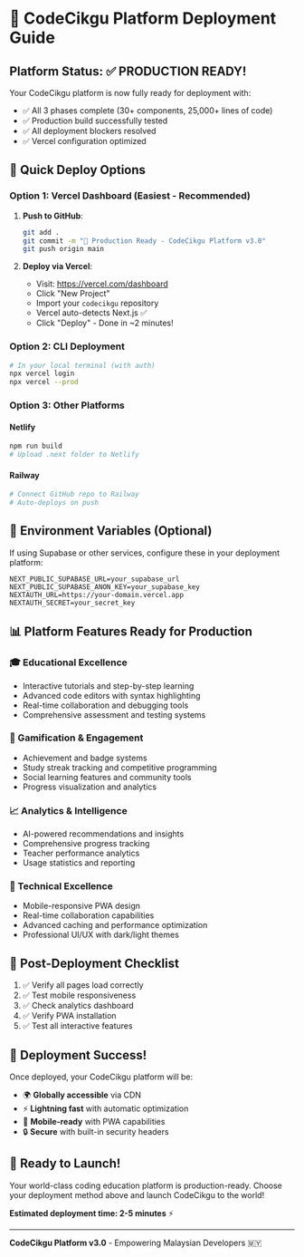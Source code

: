 # 🚀 CodeCikgu Platform Deployment Guide

## Platform Status: ✅ PRODUCTION READY!

Your CodeCikgu platform is now fully ready for deployment with:
- ✅ All 3 phases complete (30+ components, 25,000+ lines of code)
- ✅ Production build successfully tested
- ✅ All deployment blockers resolved
- ✅ Vercel configuration optimized

## 🎯 Quick Deploy Options

### Option 1: Vercel Dashboard (Easiest - Recommended)

1. **Push to GitHub**:
   ```bash
   git add .
   git commit -m "🚀 Production Ready - CodeCikgu Platform v3.0"
   git push origin main
   ```

2. **Deploy via Vercel**:
   - Visit: https://vercel.com/dashboard
   - Click "New Project"
   - Import your `codecikgu` repository
   - Vercel auto-detects Next.js ✅
   - Click "Deploy" - Done in ~2 minutes!

### Option 2: CLI Deployment

```bash
# In your local terminal (with auth)
npx vercel login
npx vercel --prod
```

### Option 3: Other Platforms

#### Netlify
```bash
npm run build
# Upload .next folder to Netlify
```

#### Railway
```bash
# Connect GitHub repo to Railway
# Auto-deploys on push
```

## 🔧 Environment Variables (Optional)

If using Supabase or other services, configure these in your deployment platform:

```env
NEXT_PUBLIC_SUPABASE_URL=your_supabase_url
NEXT_PUBLIC_SUPABASE_ANON_KEY=your_supabase_key
NEXTAUTH_URL=https://your-domain.vercel.app
NEXTAUTH_SECRET=your_secret_key
```

## 📊 Platform Features Ready for Production

### 🎓 Educational Excellence
- Interactive tutorials and step-by-step learning
- Advanced code editors with syntax highlighting
- Real-time collaboration and debugging tools
- Comprehensive assessment and testing systems

### 🎯 Gamification & Engagement
- Achievement and badge systems
- Study streak tracking and competitive programming
- Social learning features and community tools
- Progress visualization and analytics

### 📈 Analytics & Intelligence
- AI-powered recommendations and insights
- Comprehensive progress tracking
- Teacher performance analytics
- Usage statistics and reporting

### 🔧 Technical Excellence
- Mobile-responsive PWA design
- Real-time collaboration capabilities
- Advanced caching and performance optimization
- Professional UI/UX with dark/light themes

## 🌟 Post-Deployment Checklist

1. ✅ Verify all pages load correctly
2. ✅ Test mobile responsiveness
3. ✅ Check analytics dashboard
4. ✅ Verify PWA installation
5. ✅ Test all interactive features

## 🎉 Deployment Success!

Once deployed, your CodeCikgu platform will be:
- 🌍 **Globally accessible** via CDN
- ⚡ **Lightning fast** with automatic optimization
- 📱 **Mobile-ready** with PWA capabilities
- 🔒 **Secure** with built-in security headers

## 🚀 Ready to Launch!

Your world-class coding education platform is production-ready. Choose your deployment method above and launch CodeCikgu to the world!

**Estimated deployment time: 2-5 minutes** ⚡

---
**CodeCikgu Platform v3.0** - Empowering Malaysian Developers 🇲🇾
